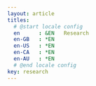 ```yaml
---
layout: article
titles:
  # @start locale config
  en      : &EN   Research
  en-GB   : *EN
  en-US   : *EN
  en-CA   : *EN
  en-AU   : *EN
  # @end locale config
key: research
---
```

